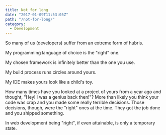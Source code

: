 ```yaml
---
title: Not for long
date: "2017-01-09T11:53:05Z"
path: "/not-for-long/"
category:
  - Development
---
```

So many of us (developers) suffer from an extreme form of hubris.

My programming language of choice is the "right" one.
  
My chosen framework is infinitely better than the one you use.
  
My build process runs circles around yours.
  
My IDE makes yours look like a child's toy.

How many times have you looked at a project of yours from a year ago and thought, "Hey! I was a genius back then!"? More than likely you think your code was crap and you made some really terrible decisions. Those decisions, though, were the "right" ones at the time. They got the job done and you shipped something.

In web development being "right", if even attainable, is only a temporary state.